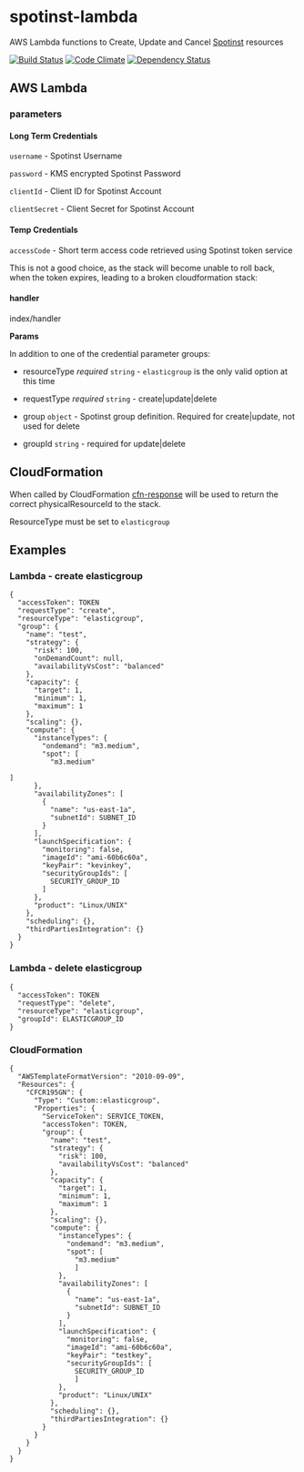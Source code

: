 # spotinst-lambda

AWS Lambda functions to Create, Update and Cancel [Spotinst](http://spotinst.com) resources


[![Build
Status](https://travis-ci.org/ImmobilienScout24/spotinst-lambda.svg?branch=master)](https://travis-ci.org/ImmobilienScout24/spotinst-lambda?branch=master)
[![Code
Climate](https://codeclimate.com/github/ImmobilienScout24/spotinst-lambda/badges/gpa.svg?branch=master)](https://codeclimate.com/github/ImmobilienScout24/spotinst-lambda?branch=master)
[![Dependency
Status](https://david-dm.org/ImmobilienScout24/spotinst-lambda.svg?branch=master)](https://david-dm.org/ImmobilienScout24/spotinst-lambda?branch=master)

## AWS Lambda

### parameters

#### Long Term Credentials

`username` - Spotinst Username

`password` - KMS encrypted Spotinst Password

`clientId` - Client ID for Spotinst Account

`clientSecret` - Client Secret for Spotinst Account

#### Temp Credentials

`accessCode` - Short term access code retrieved using Spotinst token service

This is not a good choice, as the stack will become unable to roll back, when the token expires, 
leading to a broken cloudformation stack:

#### handler
index/handler

**Params**

In addition to one of the credential parameter groups:

- resourceType *required* `string` - `elasticgroup` is the only valid
  option at this time

- requestType *required* `string` - create|update|delete

- group `object` - Spotinst group definition. Required for create|update, not used for delete

- groupId `string` - required for update|delete



## CloudFormation

When called by CloudFormation [cfn-response](http://docs.aws.amazon.com/AWSCloudFormation/latest/UserGuide/aws-properties-lambda-function-code.html#cfn-lambda-function-code-cfnresponsemodule)
will be used to return the correct physicalResourceId to the stack.

ResourceType must be set to `elasticgroup`


## Examples

### Lambda - create elasticgroup

    {
      "accessToken": TOKEN
      "requestType": "create",
      "resourceType": "elasticgroup",
      "group": {
        "name": "test",
        "strategy": {
          "risk": 100,
          "onDemandCount": null,
          "availabilityVsCost": "balanced"
        },
        "capacity": {
          "target": 1,
          "minimum": 1,
          "maximum": 1
        },
        "scaling": {},
        "compute": {
          "instanceTypes": {
            "ondemand": "m3.medium",
            "spot": [
              "m3.medium"
                                                                                                                                    ]
          },
          "availabilityZones": [
            {
              "name": "us-east-1a",
              "subnetId": SUBNET_ID
            }
          ],
          "launchSpecification": {
            "monitoring": false,
            "imageId": "ami-60b6c60a",
            "keyPair": "kevinkey",
            "securityGroupIds": [
              SECURITY_GROUP_ID
            ]
          },
          "product": "Linux/UNIX"
        },
        "scheduling": {},
        "thirdPartiesIntegration": {}
      }
    }

### Lambda - delete elasticgroup

    {
      "accessToken": TOKEN
      "requestType": "delete",
      "resourceType": "elasticgroup",
      "groupId": ELASTICGROUP_ID
    }


### CloudFormation

    {
      "AWSTemplateFormatVersion": "2010-09-09",
      "Resources": {
        "CFCR195GN": {
          "Type": "Custom::elasticgroup",
          "Properties": {
            "ServiceToken": SERVICE_TOKEN,
            "accessToken": TOKEN,
            "group": {
              "name": "test",
              "strategy": {
                "risk": 100,
                "availabilityVsCost": "balanced"
              },
              "capacity": {
                "target": 1,
                "minimum": 1,
                "maximum": 1
              },
              "scaling": {},
              "compute": {
                "instanceTypes": {
                  "ondemand": "m3.medium",
                  "spot": [
                    "m3.medium"
                    ]
                },
                "availabilityZones": [
                  {
                    "name": "us-east-1a",
                    "subnetId": SUBNET_ID
                  }
                ],
                "launchSpecification": {
                  "monitoring": false,
                  "imageId": "ami-60b6c60a",
                  "keyPair": "testkey",
                  "securityGroupIds": [
                    SECURITY_GROUP_ID
                    ]
                },
                "product": "Linux/UNIX"
              },
              "scheduling": {},
              "thirdPartiesIntegration": {}
            }
          }
        }
      }
    }
